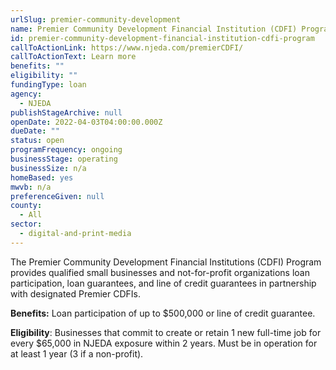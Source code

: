 ```yaml
---
urlSlug: premier-community-development
name: Premier Community Development Financial Institution (CDFI) Program
id: premier-community-development-financial-institution-cdfi-program
callToActionLink: https://www.njeda.com/premierCDFI/
callToActionText: Learn more
benefits: ""
eligibility: ""
fundingType: loan
agency:
  - NJEDA
publishStageArchive: null
openDate: 2022-04-03T04:00:00.000Z
dueDate: ""
status: open
programFrequency: ongoing
businessStage: operating
businessSize: n/a
homeBased: yes
mwvb: n/a
preferenceGiven: null
county:
  - All
sector:
  - digital-and-print-media
---
```


The Premier Community Development Financial Institutions (CDFI) Program provides qualified small businesses and not-for-profit organizations loan participation, loan guarantees, and line of credit guarantees in partnership with designated Premier CDFIs.

**Benefits:** Loan participation of up to $500,000 or line of credit guarantee.

**Eligibility**: Businesses that commit to create or retain 1 new full-time job for every $65,000 in NJEDA exposure within 2 years. Must be in operation for at least 1 year (3 if a non-profit).

